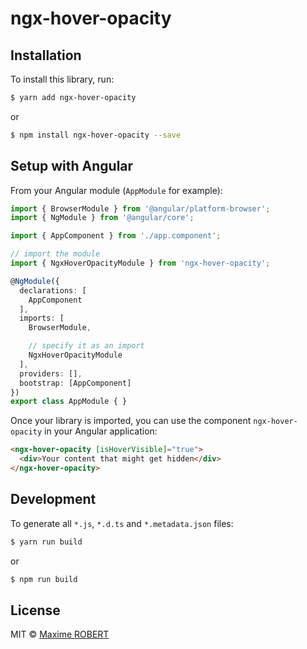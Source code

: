 # ngx-hover-opacity

## Installation

To install this library, run:

```bash
$ yarn add ngx-hover-opacity
```
or
```bash
$ npm install ngx-hover-opacity --save
```

## Setup with Angular

From your Angular module (`AppModule` for example):

```typescript
import { BrowserModule } from '@angular/platform-browser';
import { NgModule } from '@angular/core';

import { AppComponent } from './app.component';

// import the module
import { NgxHoverOpacityModule } from 'ngx-hover-opacity';

@NgModule({
  declarations: [
    AppComponent
  ],
  imports: [
    BrowserModule,

    // specify it as an import
    NgxHoverOpacityModule
  ],
  providers: [],
  bootstrap: [AppComponent]
})
export class AppModule { }
```

Once your library is imported, you can use the component `ngx-hover-opacity` in your Angular application:

```html
<ngx-hover-opacity [isHoverVisible]="true">
  <div>Your content that might get hidden</div>
</ngx-hover-opacity>
```

## Development

To generate all `*.js`, `*.d.ts` and `*.metadata.json` files:

```bash
$ yarn run build
```
or
```bash
$ npm run build
```

## License

MIT © [Maxime ROBERT](mailto:maxime.robert1992@gmail.com)
